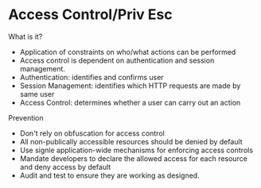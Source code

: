 # Access Control/Priv Esc
What is it?
* Application of constraints on who/what actions can be performed 
* Access control is dependent on authentication and session management.
* Authentication: identifies and confirms user
* Session Management: identifies which HTTP requests are made by same user
* Access Control: determines whether a user can carry out an action

Prevention
* Don't rely on obfuscation for access control
* All non-publically accessible resources should be denied by default
* Use signle application-wide mechanisms for enforcing access controls
* Mandate developers to declare the allowed access for each resource and deny access by default
* Audit and test to ensure they are working as designed.

